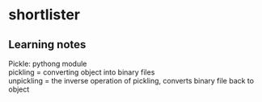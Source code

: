 # shortlister

## Learning notes

Pickle: pythong module    
pickling = converting object into binary files  
unpickling = the inverse operation of pickling, converts binary file back to object   